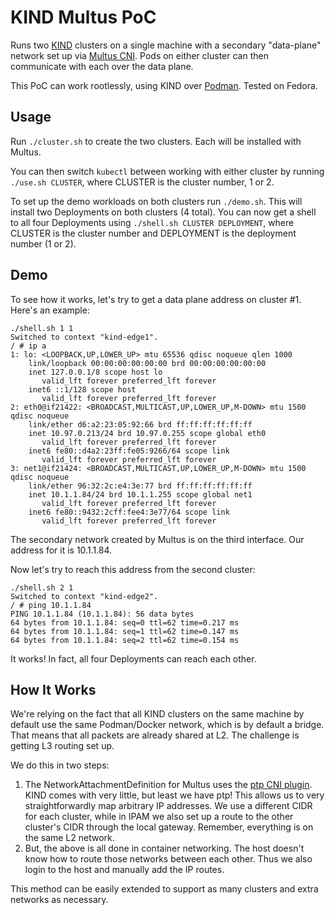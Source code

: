 KIND Multus PoC
===============

Runs two [KIND](https://kind.sigs.k8s.io/) clusters on a single machine with a secondary
"data-plane" network set up via [Multus CNI](https://github.com/k8snetworkplumbingwg/multus-cni).
Pods on either cluster can then communicate with each over the data plane.

This PoC can work rootlessly, using KIND over [Podman](https://podman.io/). Tested on Fedora.

Usage
-----

Run `./cluster.sh` to create the two clusters. Each will be installed with Multus.

You can then switch `kubectl` between working with either cluster by running `./use.sh CLUSTER`,
where CLUSTER is the cluster number, 1 or 2.

To set up the demo workloads on both clusters run `./demo.sh`. This will install two
Deployments on both clusters (4 total). You can now get a shell to all four Deployments using
`./shell.sh CLUSTER DEPLOYMENT`, where CLUSTER is the cluster number and DEPLOYMENT is
the deployment number (1 or 2).

Demo
----

To see how it works, let's try to get a data plane address on cluster #1. Here's an example:

```
./shell.sh 1 1
Switched to context "kind-edge1".
/ # ip a
1: lo: <LOOPBACK,UP,LOWER_UP> mtu 65536 qdisc noqueue qlen 1000
    link/loopback 00:00:00:00:00:00 brd 00:00:00:00:00:00
    inet 127.0.0.1/8 scope host lo
       valid_lft forever preferred_lft forever
    inet6 ::1/128 scope host 
       valid_lft forever preferred_lft forever
2: eth0@if21422: <BROADCAST,MULTICAST,UP,LOWER_UP,M-DOWN> mtu 1500 qdisc noqueue 
    link/ether d6:a2:23:05:92:66 brd ff:ff:ff:ff:ff:ff
    inet 10.97.0.213/24 brd 10.97.0.255 scope global eth0
       valid_lft forever preferred_lft forever
    inet6 fe80::d4a2:23ff:fe05:9266/64 scope link 
       valid_lft forever preferred_lft forever
3: net1@if21424: <BROADCAST,MULTICAST,UP,LOWER_UP,M-DOWN> mtu 1500 qdisc noqueue 
    link/ether 96:32:2c:e4:3e:77 brd ff:ff:ff:ff:ff:ff
    inet 10.1.1.84/24 brd 10.1.1.255 scope global net1
       valid_lft forever preferred_lft forever
    inet6 fe80::9432:2cff:fee4:3e77/64 scope link 
       valid_lft forever preferred_lft forever
```

The secondary network created by Multus is on the third interface. Our address for it is
10.1.1.84.

Now let's try to reach this address from the second cluster:

```
./shell.sh 2 1
Switched to context "kind-edge2".
/ # ping 10.1.1.84
PING 10.1.1.84 (10.1.1.84): 56 data bytes
64 bytes from 10.1.1.84: seq=0 ttl=62 time=0.217 ms
64 bytes from 10.1.1.84: seq=1 ttl=62 time=0.147 ms
64 bytes from 10.1.1.84: seq=2 ttl=62 time=0.154 ms
```

It works! In fact, all four Deployments can reach each other.

How It Works
------------

We're relying on the fact that all KIND clusters on the same machine by default use
the same Podman/Docker network, which is by default a bridge. That means that all 
packets are already shared at L2. The challenge is getting L3 routing set up.

We do this in two steps:

1) The NetworkAttachmentDefinition for Multus uses the [ptp CNI plugin](https://www.cni.dev/plugins/current/main/ptp/).
   KIND comes with very little, but least we have ptp! This allows us to very straightforwardly map
   arbitrary IP addresses. We use a different CIDR for each cluster, while in IPAM we also set up
   a route to the other cluster's CIDR through the local gateway. Remember, everything is on the same
   L2 network.
2) But, the above is all done in container networking. The host doesn't know how to route those
   networks between each other. Thus we also login to the host and manually add the IP routes.

This method can be easily extended to support as many clusters and extra networks as
necessary.
